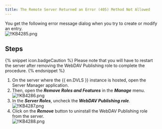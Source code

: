 ```yaml
---
title: The Remote Server Returned an Error (405) Method Not Allowed
---
```

You get the following error message dialog when you try to create or modify an entry.  
![!!KB4285.png](https://webdevolutions.azureedge.net/docs/en/kb/KB4285.png)

## Steps

{% snippet icon.badgeCaution %}
Please note that you will have to restart the server after removing the WebDAV Publishing role to complete the procedure.
{% endsnippet %}

1. On the server where the {{ en.DVLS }} instance is hosted, open the Server Manager application.
1. Then, open the ***Remove Roles and Features*** in the ***Manage*** menu.  
![!!KB4286.png](https://webdevolutions.azureedge.net/docs/en/kb/KB4286.png)
1. In the ***Server Roles***, uncheck the ***WebDAV Publishing role***.  
![!!KB4287.png](https://webdevolutions.azureedge.net/docs/en/kb/KB4287.png)
1. Click on the ***Remove*** button to uninstall the WebDAV Publishing role from the server.  
![!!KB4288.png](https://webdevolutions.azureedge.net/docs/en/kb/KB4288.png)

